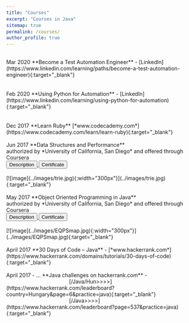 ```yaml
---
title: "Courses"
excerpt: "Courses in Java"
sitemap: true
permalink: /courses/
author_profile: true
---
```

<br>
Mar 2020 **Become a Test Automation Engineer**  - [LinkedIn](https://www.linkedin.com/learning/paths/become-a-test-automation-engineer){:target="_blank"} 
<br><br>
<br>
Feb 2020 **Using Python for Automation**  - [LinkedIn](https://www.linkedin.com/learning/using-python-for-automation){:target="_blank"} 
<br><br>
<br>
Dec 2017 **Learn Ruby**  [*www.codecademy.com*](https://www.codecademy.com/learn/learn-ruby){:target="_blank"} 
<br><br>
Jun 2017 		**Data Structures and Performance**<br>
authorized by *University of California, San Diego* and offered through Coursera<br>
<a href="https://www.coursera.org/learn/data-structures-optimizing-performance" target="_blank">
    <input type="button" value="Description" />
   </a>
   <a href="https://www.coursera.org/account/accomplishments/certificate/VK2T8VSYWEXG?lipi=urn%3Ali%3Apage%3Ad_flagship3_profile_view_base%3B0K%2FP01xfQbOyMHxl1FJCUA%3D%3D" target="_blank">
    <input type="button" value="Certificate" />
   </a>
   <br><br>
   [![image](../images/trie.jpg){:width="300px"}](../images/trie.jpg){:target="_blank"}
<br><br>
May 2017 		**Object Oriented Programming in Java**<br>
authorized by *University of California, San Diego* and offered through Coursera<br>
<a href="https://www.coursera.org/learn/object-oriented-java" target="_blank">
    <input type="button" value="Description" />
   </a>
   <a href="https://www.coursera.org/account/accomplishments/certificate/PZ36FS4LZLHN" target="_blank">
    <input type="button" value="Certificate" />
   </a>
  <br><br>
   [![image](../images/EQPSmap.jpg){:width="300px"}](../images/EQPSmap.jpg){:target="_blank"}
<br><br>
April 2017 		**30 Days of Code – Java** - [*www.hackerrank.com*](https://www.hackerrank.com/domains/tutorials/30-days-of-code){:target="_blank"} <br>
<br>
April 2017 - ... **Java challenges on hackerrank.com** - <br>
&emsp;&emsp;&emsp;&emsp;&emsp;&emsp;&emsp;&emsp;&emsp;&emsp;&emsp;&emsp;[/Java/Hun>>>>](https://www.hackerrank.com/leaderboard?country=Hungary&page=6&practice=java){:target="_blank"}<br>
&emsp;&emsp;&emsp;&emsp;&emsp;&emsp;&emsp;&emsp;&emsp;&emsp;&emsp;&emsp;[/Java>>>>](https://www.hackerrank.com/leaderboard?page=537&practice=java){:target="_blank"} 
<br><br>

   
